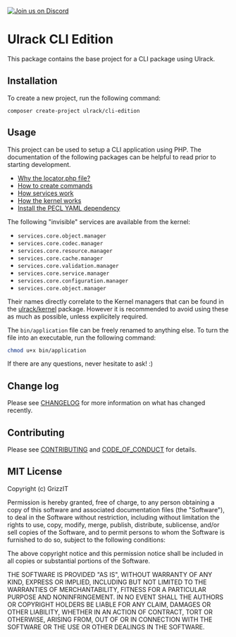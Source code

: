 [![Join us on Discord](https://img.shields.io/discord/753858953452191916.svg?label=Join+us&logo=discord&logoColor=ffffff&color=7389D8&labelColor=6A7EC2)](https://discord.gg/k9KVYqm)

# Ulrack CLI Edition

This package contains the base project for a CLI package using Ulrack.

## Installation

To create a new project, run the following command:

```
composer create-project ulrack/cli-edition
```

## Usage

This project can be used to setup a CLI application using PHP.
The documentation of the following packages can be helpful to read prior to
starting development.
- [Why the locator.php file?](https://github.com/grizz-it/configuration/blob/master/docs/usage/adding-a-locator.md)
- [How to create commands](https://github.com/ulrack/cli-application/blob/master/docs/usage/create-a-command.md)
- [How services work](https://github.com/ulrack/services#usage)
- [How the kernel works](https://github.com/ulrack/kernel/blob/master/docs/index.md)
- [Install the PECL YAML dependency](https://github.com/grizz-it/codec/blob/master/docs/usage/index.md)

The following "invisible" services are available from the kernel:
- `services.core.object.manager`
- `services.core.codec.manager`
- `services.core.resource.manager`
- `services.core.cache.manager`
- `services.core.validation.manager`
- `services.core.service.manager`
- `services.core.configuration.manager`
- `services.core.object.manager`

Their names directly correlate to the Kernel managers that can be found in the
[ulrack/kernel](https://github.com/ulrack/kernel/tree/master/src/Component/Kernel/Manager)
package. However it is recommended to avoid using these as much as possible,
unless explicitely required.

The `bin/application` file can be freely renamed to anything else.
To turn the file into an executable, run the following command:
```bash
chmod u+x bin/application
```

If there are any questions, never hesitate to ask! :)

## Change log

Please see [CHANGELOG](CHANGELOG.md) for more information on what has changed recently.

## Contributing

Please see [CONTRIBUTING](CONTRIBUTING.md) and [CODE_OF_CONDUCT](CODE_OF_CONDUCT.md) for details.

## MIT License

Copyright (c) GrizzIT

Permission is hereby granted, free of charge, to any person obtaining a copy
of this software and associated documentation files (the "Software"), to deal
in the Software without restriction, including without limitation the rights
to use, copy, modify, merge, publish, distribute, sublicense, and/or sell
copies of the Software, and to permit persons to whom the Software is
furnished to do so, subject to the following conditions:

The above copyright notice and this permission notice shall be included in all
copies or substantial portions of the Software.

THE SOFTWARE IS PROVIDED "AS IS", WITHOUT WARRANTY OF ANY KIND, EXPRESS OR
IMPLIED, INCLUDING BUT NOT LIMITED TO THE WARRANTIES OF MERCHANTABILITY,
FITNESS FOR A PARTICULAR PURPOSE AND NONINFRINGEMENT. IN NO EVENT SHALL THE
AUTHORS OR COPYRIGHT HOLDERS BE LIABLE FOR ANY CLAIM, DAMAGES OR OTHER
LIABILITY, WHETHER IN AN ACTION OF CONTRACT, TORT OR OTHERWISE, ARISING FROM,
OUT OF OR IN CONNECTION WITH THE SOFTWARE OR THE USE OR OTHER DEALINGS IN THE
SOFTWARE.
